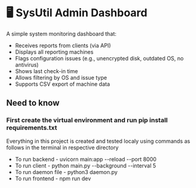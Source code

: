 # 🖥️ SysUtil Admin Dashboard

A simple system monitoring dashboard that:
- Receives reports from clients (via API)
- Displays all reporting machines
- Flags configuration issues (e.g., unencrypted disk, outdated OS, no antivirus)
- Shows last check-in time
- Allows filtering by OS and issue type
- Supports CSV export of machine data


## Need to know

### First create the virtual environment and run pip install requirements.txt

Everything in this project is created and tested localy using commands as follows in the terminal in respective directory
- To run backend
      - uvicorn main:app --reload --port 8000
- To run client
      - python main.py --background --interval 5
- To run daemon file
        - python3 daemon.py
- To run frontend
      - npm run dev 


